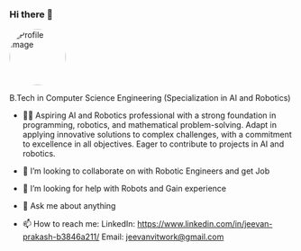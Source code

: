 ### Hi there 👋

<img src="[![image](https://github.com/jeevanprakashha/jeevanprakashha/assets/154679109/ebc42a86-7996-4c6a-9ac8-01ded7b05f12)](https://media.licdn.com/dms/image/D5635AQHQQ3OPzf6J9g/profile-framedphoto-shrink_400_400/0/1707316331213?e=1709377200&v=beta&t=nvJqQf1BAD3r_ZK5fWQhP44jT-Cgf5uPYQbLXLxJbFY)" alt="Profile Image" title="Profile Image" width="100" height="100" style="border-radius:50%;">

B.Tech in Computer Science Engineering (Specialization in AI and Robotics)

- 🧑‍💻 Aspiring AI and Robotics professional with a strong foundation in programming, robotics, and mathematical problem-solving. Adapt in applying innovative solutions to complex challenges, with a commitment to excellence in all objectives. Eager to contribute to projects in AI and robotics.

- 👯 I’m looking to collaborate on with Robotic Engineers and get Job
- 🤔 I’m looking for help with Robots and Gain experience
- 💬 Ask me about anything
- 📫 How to reach me: LinkedIn: https://www.linkedin.com/in/jeevan-prakash-b3846a211/ Email: jeevanvitwork@gmail.com


